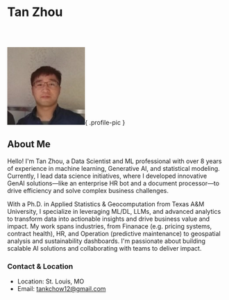 # Tan Zhou

<div class="social-links" style="margin-bottom: 2em;">
  <a href="https://www.linkedin.com/in/tan-zhou-56774471/" target="_blank"><i class="fab fa-linkedin fa-2x" style="margin-right: 20px;"></i></a>
  <a href="https://github.com/tankwin08" target="_blank"><i class="fab fa-github fa-2x" style="margin-right: 20px;"></i></a>
  <a href="https://scholar.google.com/citations?user=wiadguYAAAAJ&hl=en" target="_blank"><i class="fas fa-graduation-cap fa-2x" style="margin-right: 20px;"></i></a>
  <a href="https://twitter.com/TanZhou17" target="_blank"><i class="fab fa-twitter fa-2x" style="margin-right: 20px;"></i></a>
</div>

![Profile Picture](img/tan_zhou.jpg){ .profile-pic }

## About Me

Hello! I'm Tan Zhou, a Data Scientist and ML professional with over 8 years of experience in machine learning, Generative AI, and statistical modeling. Currently, I lead data science initiatives, where I developed innovative GenAI solutions—like an enterprise HR bot and a document processor—to drive efficiency and solve complex business challenges.

With a Ph.D. in Applied Statistics & Geocomputation from Texas A&M University, I specialize in leveraging ML/DL, LLMs, and advanced analytics to transform data into actionable insights and drive business value and impact. My work spans industries, from Finanace (e.g. pricing systems, contract health), HR, and Operation (predictive maintenance) to geospatial analysis and sustainability dashboards. I'm passionate about building scalable AI solutions and collaborating with teams to deliver impact.

### Contact & Location
- Location: St. Louis, MO
- Email: tankchow12@gmail.com
